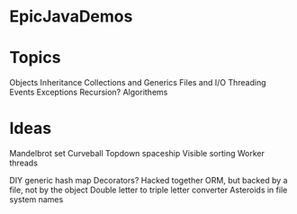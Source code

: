 # EpicJavaDemos








# Topics 

Objects
Inheritance
Collections and Generics
Files and I/O
Threading
Events
Exceptions
Recursion?
Algorithems

# Ideas

Mandelbrot set
Curveball
Topdown spaceship
Visible sorting
Worker threads

DIY generic hash map
Decorators?
Hacked together ORM, but backed by a file, not by the object
Double letter to triple letter converter
Asteroids in file system names

